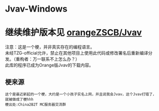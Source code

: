 # Jvav-Windows

# 继续维护版本见 [orangeZSCB/Jvav](https://github.com/orangeZSCB/Jvav)

注意：这是一个梗，并非真实存在的编程语言。   
未经TZG-official允许，禁止在其他项目上使用此代码或修改署名后重新编译分发。（重构者：万一联系不上怎么办？）   
此库的程序已成为Orange版Jvav的下载内容。
## 梗来源
```
这个是最近新起的一个梗，大约是一个小孩子实名上网，并且说我会Jvav，这个Jvav打错了，就被做成了梗hhh
梗出处:China2B2T MC服务器交流群
```
